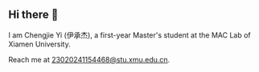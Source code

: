 ## Hi there 👋

<!--
**YiFall/YiFall** is a ✨ _special_ ✨ repository because its `README.md` (this file) appears on your GitHub profile.

Here are some ideas to get you started:

- 🔭 I’m currently working on ...
- 🌱 I’m currently learning ...
- 👯 I’m looking to collaborate on ...
- 🤔 I’m looking for help with ...
- 💬 Ask me about ...
- 📫 How to reach me: ...
- 😄 Pronouns: ...
- ⚡ Fun fact: ...
-->

I am Chengjie Yi (伊承杰), a first-year Master's student at the MAC Lab of Xiamen University.

Reach me at 23020241154468@stu.xmu.edu.cn.
